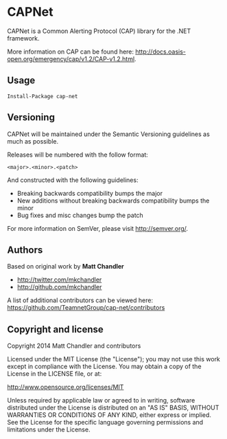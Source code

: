 CAPNet
==

CAPNet is a Common Alerting Protocol (CAP) library for the .NET framework.

More information on CAP can be found here: http://docs.oasis-open.org/emergency/cap/v1.2/CAP-v1.2.html.


Usage
--

    Install-Package cap-net

Versioning
--

CAPNet will be maintained under the Semantic Versioning guidelines as much as possible.

Releases will be numbered with the follow format:

`<major>.<minor>.<patch>`

And constructed with the following guidelines:

* Breaking backwards compatibility bumps the major
* New additions without breaking backwards compatibility bumps the minor
* Bug fixes and misc changes bump the patch

For more information on SemVer, please visit http://semver.org/.

Authors
-------

Based on original work by **Matt Chandler**

+ http://twitter.com/mkchandler
+ http://github.com/mkchandler

A list of additional contributors can be viewed here: https://github.com/TeamnetGroup/cap-net/contributors

Copyright and license
---------------------

Copyright 2014 Matt Chandler and contributors

Licensed under the MIT License (the "License"); you may not use this work except in compliance with the License. You may obtain a copy of the License in the LICENSE file, or at:

http://www.opensource.org/licenses/MIT

Unless required by applicable law or agreed to in writing, software distributed under the License is distributed on an "AS IS" BASIS, WITHOUT WARRANTIES OR CONDITIONS OF ANY KIND, either express or implied. See the License for the specific language governing permissions and limitations under the License.

